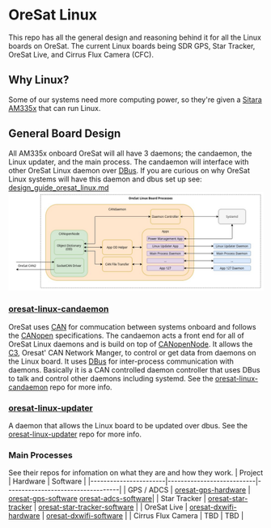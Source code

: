 # OreSat Linux
This repo has all the general design and reasoning behind it for all the Linux boards on OreSat.
The current Linux boards being SDR GPS, Star Tracker, OreSat Live, and Cirrus Flux Camera (CFC).


## Why Linux?
Some of our systems need more computing power, so they're given a [Sitara AM335x] that can run Linux.


## General Board Design
All AM335x onboard OreSat will all have 3 daemons; the candaemon, the Linux updater, and the main process. 
The candaemon will interface with other OreSat Linux daemon over [DBus].
If you are curious on why OreSat Linux systems will have this daemon and dbus set up see: 
[design_guide_oresat_linux.md](design_guide_oresat_linux.md)
![](https://github.com/oresat/oresat-linux-candaemon/blob/master/docs/OreSatLinuxDiagram.jpg)

### [oresat-linux-candaemon]
OreSat uses [CAN] for commucation between systems onboard and follows the [CANopen] specifications.
The candaemon acts a front end for all of OreSat Linux daemons and is build on top of [CANopenNode]. 
It allows the [C3], Oresat' CAN Network Manger, to control or get data from daemons on the Linux board. 
It uses [DBus] for inter-process communication with daemons. 
Basically it is a CAN controlled daemon controller that uses DBus to talk and control other daemons including systemd.
See the [oresat-linux-candaemon] repo for more info.

### [oresat-linux-updater]
A daemon that allows the Linux board to be updated over dbus.
See the [oresat-linux-updater] repo for more info.

### Main Processes
See their repos for infomation on what they are and how they work.
| Project               | Hardware                  | Software                          |
|-----------------------|---------------------------|-----------------------------------|
| GPS / ADCS            | [oresat-gps-hardware]     | [oresat-gps-software] [oresat-adcs-software]|
| Star Tracker          | [oresat-star-tracker]     | [oresat-star-tracker-software]    |
| OreSat Live           | [oresat-dxwifi-hardware]  | [oresat-dxwifi-software]          |
| Cirrus Flux Camera    | TBD                       | TBD                               |


<!-- OreSat repos -->
[oresat-adcs-software]:https://github.com/oresat/oresat-adcs-software
[oresat-gps-software]:https://github.com/oresat/oresat-gps-software
[oresat-gps-hardware]:https://github.com/oresat/oresat-gps-hardware
[oresat-star-tracker]:https://github.com/oresat/oresat-star-tracker
[oresat-star-tracker-software]:https://github.com/oresat/oresat-star-tracker-software
[oresat-dxwifi-hardware]:https://github.com/oresat/oresat-dxwifi-hardware
[oresat-dxwifi-software]:https://github.com/oresat/oresat-dxwifi-software
[oresat-linux-candaemon]:https://github.com/oresat/oresat-linux-candaemon
[oresat-linux-updater]:https://github.com/oresat/oresat-linux-updater
[C3]:https://github.com/oresat/oresat-c3

<!-- Other repos -->
[CANopenNode]:https://github.com/CANopenNode/CANopenNode

<!-- Other links -->
[CAN]:https://en.wikipedia.org/wiki/CAN_bus
[CANopen]:https://en.wikipedia.org/wiki/CANopen
[DBus]:https://en.wikipedia.org/wiki/D-Bus
[Sitara AM335x]:https://www.ti.com/processors/sitara-arm/am335x-cortex-a8/overview.html
